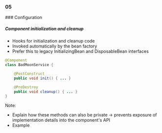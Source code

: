 
<h3 class="chapter-number">05</h3>
### Configuration

##### Component initialization and cleanup

* Hooks for initialization and cleanup code
* Invoked automatically by the bean factory
* Prefer this to legacy InitializingBean and DisposableBean interfaces

```Java
@Component
class BadMoonService {

    @PostConstruct
    public void init() { ... }

    @PreDestroy
    public void cleanup() { ... }
}
```

Note:

* Explain how these methods can also be private -> prevents exposure of implementation
details into the component's API
* Example